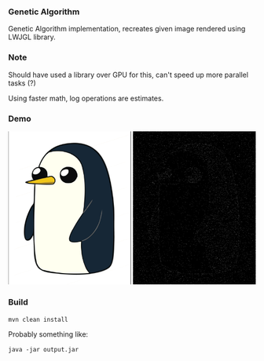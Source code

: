 ### Genetic Algorithm

Genetic Algorithm implementation, recreates given image rendered using LWJGL library.

### Note

Should have used a library over GPU for this, can't speed up more parallel tasks (?)

Using faster math, log operations are estimates.

### Demo

<p float="left">
  <img src="./peng.png" width="250" />
  <img src="/img.png" width="250" /> 
</p>

### Build

```shell
mvn clean install
```

Probably something like:

```shell
java -jar output.jar
```
